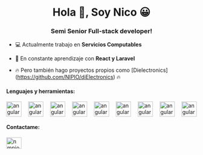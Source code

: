 <h1 align="center">Hola 👋, Soy Nico 😀</h1>
<h3 align="center">Semi Senior Full-stack developer! </h3>	

- 💻 Actualmente trabajo en **Servicios Computables**

- 🌱 En constante aprendizaje con **React y Laravel**

- 🔥 Pero también hago proyectos propios como [Dielectronics] (https://github.com/NIPIO/diElectronics) 🔥



<h4 align="left">Lenguajes y herramientas:</h4>
<div style="display: flex; justify-content: space-between">
  <img src="https://angular.io/assets/images/logos/angular/angular.svg" alt="angular" width="40" height="40"/>
  <img src="https://angular.io/assets/images/logos/angular/angular.svg" alt="angular" width="40" height="40"/>
  <img src="https://angular.io/assets/images/logos/angular/angular.svg" alt="angular" width="40" height="40"/>
  <img src="https://angular.io/assets/images/logos/angular/angular.svg" alt="angular" width="40" height="40"/><img src="https://angular.io/assets/images/logos/angular/angular.svg" alt="angular" width="40" height="40"/><img src="https://angular.io/assets/images/logos/angular/angular.svg" alt="angular" width="40" height="40"/>
  <img src="https://angular.io/assets/images/logos/angular/angular.svg" alt="angular" width="40" height="40"/>
  <img src="https://angular.io/assets/images/logos/angular/angular.svg" alt="angular" width="40" height="40"/>
  <img src="https://angular.io/assets/images/logos/angular/angular.svg" alt="angular" width="40" height="40"/>
</div>

  
  
  <h4 align="left">Contactame:</h4>
<p align="left">
<a href="https://linkedin.com/in/nmpiovano" target="blank"><img align="center" src="https://raw.githubusercontent.com/rahuldkjain/github-profile-readme-generator/master/src/images/icons/Social/linked-in-alt.svg" alt="nmpiovano" height="30" width="40" /></a>
</p>
